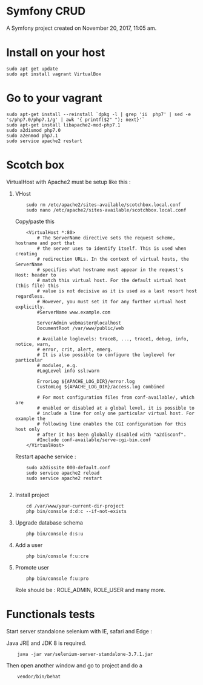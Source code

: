 Symfony CRUD
============

A Symfony project created on November 20, 2017, 11:05 am.


Install on your host
=======

```
sudo apt get update
sudo apt install vagrant VirtualBox
```

Go to your vagrant
=====

```
sudo apt-get install --reinstall `dpkg -l | grep 'ii  php7' | sed -e 's/php7.0/php7.1/g' | awk '{ printf($2" "); next}'`
sudo apt-get install libapache2-mod-php7.1
sudo a2dismod php7.0
sudo a2enmod php7.1
sudo service apache2 restart
```

Scotch box
==========

VirtualHost with Apache2 must be setup like this : 

1. VHost 

	```
		sudo rm /etc/apache2/sites-available/scotchbox.local.conf 
		sudo nano /etc/apache2/sites-available/scotchbox.local.conf 
	```

	Copy/paste this

	```
		<VirtualHost *:80>
	        # The ServerName directive sets the request scheme, hostname and port that
	        # the server uses to identify itself. This is used when creating
	        # redirection URLs. In the context of virtual hosts, the ServerName
	        # specifies what hostname must appear in the request's Host: header to
	        # match this virtual host. For the default virtual host (this file) this
	        # value is not decisive as it is used as a last resort host regardless.
	        # However, you must set it for any further virtual host explicitly.
	        #ServerName www.example.com

	        ServerAdmin webmaster@localhost
	        DocumentRoot /var/www/public/web

	        # Available loglevels: trace8, ..., trace1, debug, info, notice, warn,
	        # error, crit, alert, emerg.
	        # It is also possible to configure the loglevel for particular
	        # modules, e.g.
	        #LogLevel info ssl:warn

	        ErrorLog ${APACHE_LOG_DIR}/error.log
	        CustomLog ${APACHE_LOG_DIR}/access.log combined

	        # For most configuration files from conf-available/, which are
	        # enabled or disabled at a global level, it is possible to
	        # include a line for only one particular virtual host. For example the
	        # following line enables the CGI configuration for this host only
	        # after it has been globally disabled with "a2disconf".
	        #Include conf-available/serve-cgi-bin.conf
		</VirtualHost>
	```

	Restart apache service : 

	```
		sudo a2dissite 000-default.conf
		sudo service apache2 reload
		sudo service apache2 restart


	```

2. Install project


	```
		cd /var/www/your-current-dir-project
		php bin/console d:d:c --if-not-exists
	```

3. Upgrade database schema

	```
		php bin/console d:s:u
	```

4. Add a user

	```
		php bin/console f:u:cre
	```

5. Promote user

	```
		php bin/console f:u:pro
	```

	Role should be : ROLE_ADMIN, ROLE_USER and many more.

# Functionals tests

Start server standalone selenium with IE, safari and Edge :

Java JRE and JDK 8 is required.

```
	java -jar var/selenium-server-standalone-3.7.1.jar
```

Then open another window and go to project and do a 

```
	vendor/bin/behat
```